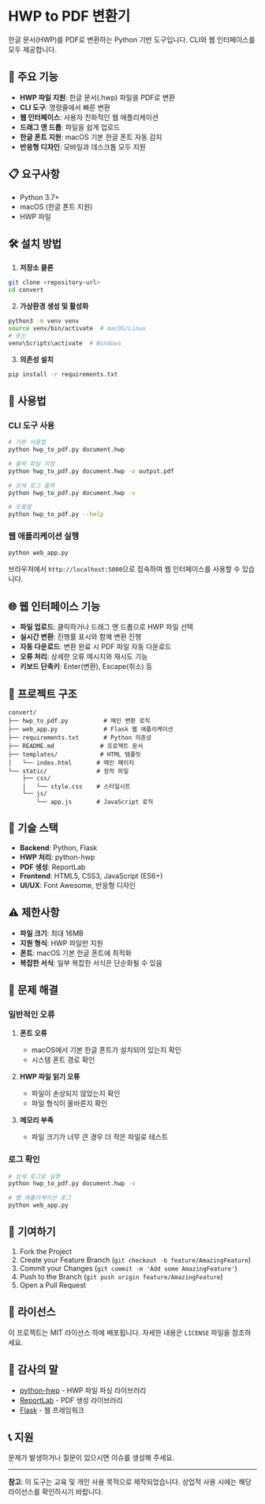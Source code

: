 # HWP to PDF 변환기

한글 문서(HWP)를 PDF로 변환하는 Python 기반 도구입니다. CLI와 웹 인터페이스를 모두 제공합니다.

## 🚀 주요 기능

- **HWP 파일 지원**: 한글 문서(.hwp) 파일을 PDF로 변환
- **CLI 도구**: 명령줄에서 빠른 변환
- **웹 인터페이스**: 사용자 친화적인 웹 애플리케이션
- **드래그 앤 드롭**: 파일을 쉽게 업로드
- **한글 폰트 지원**: macOS 기본 한글 폰트 자동 감지
- **반응형 디자인**: 모바일과 데스크톱 모두 지원

## 📋 요구사항

- Python 3.7+
- macOS (한글 폰트 지원)
- HWP 파일

## 🛠️ 설치 방법

1. **저장소 클론**
```bash
git clone <repository-url>
cd convert
```

2. **가상환경 생성 및 활성화**
```bash
python3 -m venv venv
source venv/bin/activate  # macOS/Linux
# 또는
venv\Scripts\activate  # Windows
```

3. **의존성 설치**
```bash
pip install -r requirements.txt
```

## 🎯 사용법

### CLI 도구 사용

```bash
# 기본 사용법
python hwp_to_pdf.py document.hwp

# 출력 파일 지정
python hwp_to_pdf.py document.hwp -o output.pdf

# 상세 로그 출력
python hwp_to_pdf.py document.hwp -v

# 도움말
python hwp_to_pdf.py --help
```

### 웹 애플리케이션 실행

```bash
python web_app.py
```

브라우저에서 `http://localhost:5000`으로 접속하여 웹 인터페이스를 사용할 수 있습니다.

## 🌐 웹 인터페이스 기능

- **파일 업로드**: 클릭하거나 드래그 앤 드롭으로 HWP 파일 선택
- **실시간 변환**: 진행률 표시와 함께 변환 진행
- **자동 다운로드**: 변환 완료 시 PDF 파일 자동 다운로드
- **오류 처리**: 상세한 오류 메시지와 재시도 기능
- **키보드 단축키**: Enter(변환), Escape(취소) 등

## 📁 프로젝트 구조

```
convert/
├── hwp_to_pdf.py          # 메인 변환 로직
├── web_app.py             # Flask 웹 애플리케이션
├── requirements.txt       # Python 의존성
├── README.md             # 프로젝트 문서
├── templates/            # HTML 템플릿
│   └── index.html       # 메인 페이지
└── static/              # 정적 파일
    ├── css/
    │   └── style.css    # 스타일시트
    └── js/
        └── app.js       # JavaScript 로직
```

## 🔧 기술 스택

- **Backend**: Python, Flask
- **HWP 처리**: python-hwp
- **PDF 생성**: ReportLab
- **Frontend**: HTML5, CSS3, JavaScript (ES6+)
- **UI/UX**: Font Awesome, 반응형 디자인

## ⚠️ 제한사항

- **파일 크기**: 최대 16MB
- **지원 형식**: HWP 파일만 지원
- **폰트**: macOS 기본 한글 폰트에 최적화
- **복잡한 서식**: 일부 복잡한 서식은 단순화될 수 있음

## 🐛 문제 해결

### 일반적인 오류

1. **폰트 오류**
   - macOS에서 기본 한글 폰트가 설치되어 있는지 확인
   - 시스템 폰트 경로 확인

2. **HWP 파일 읽기 오류**
   - 파일이 손상되지 않았는지 확인
   - 파일 형식이 올바른지 확인

3. **메모리 부족**
   - 파일 크기가 너무 큰 경우 더 작은 파일로 테스트

### 로그 확인

```bash
# 상세 로그로 실행
python hwp_to_pdf.py document.hwp -v

# 웹 애플리케이션 로그
python web_app.py
```

## 🤝 기여하기

1. Fork the Project
2. Create your Feature Branch (`git checkout -b feature/AmazingFeature`)
3. Commit your Changes (`git commit -m 'Add some AmazingFeature'`)
4. Push to the Branch (`git push origin feature/AmazingFeature`)
5. Open a Pull Request

## 📄 라이선스

이 프로젝트는 MIT 라이선스 하에 배포됩니다. 자세한 내용은 `LICENSE` 파일을 참조하세요.

## 🙏 감사의 말

- [python-hwp](https://github.com/mete0r/python-hwp) - HWP 파일 파싱 라이브러리
- [ReportLab](https://www.reportlab.com/) - PDF 생성 라이브러리
- [Flask](https://flask.palletsprojects.com/) - 웹 프레임워크

## 📞 지원

문제가 발생하거나 질문이 있으시면 이슈를 생성해 주세요.

---

**참고**: 이 도구는 교육 및 개인 사용 목적으로 제작되었습니다. 상업적 사용 시에는 해당 라이선스를 확인하시기 바랍니다.
